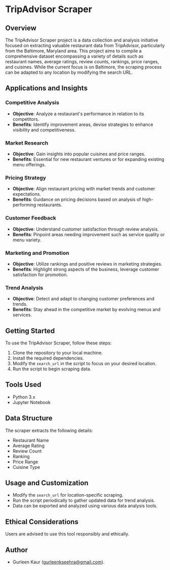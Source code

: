 # TripAdvisor Scraper

## Overview
The TripAdvisor Scraper project is a data collection and analysis initiative focused on extracting valuable restaurant data from TripAdvisor, particularly from the Baltimore, Maryland area. This project aims to compile a comprehensive dataset encompassing a variety of details such as restaurant names, average ratings, review counts, rankings, price ranges, and cuisines. While the current focus is on Baltimore, the scraping process can be adapted to any location by modifying the search URL.

## Applications and Insights

### Competitive Analysis
- **Objective**: Analyze a restaurant's performance in relation to its competitors.
- **Benefits**: Identify improvement areas, devise strategies to enhance visibility and competitiveness.

### Market Research
- **Objective**: Gain insights into popular cuisines and price ranges.
- **Benefits**: Essential for new restaurant ventures or for expanding existing menu offerings.

### Pricing Strategy
- **Objective**: Align restaurant pricing with market trends and customer expectations.
- **Benefits**: Guidance on pricing decisions based on analysis of high-performing restaurants.

### Customer Feedback
- **Objective**: Understand customer satisfaction through review analysis.
- **Benefits**: Pinpoint areas needing improvement such as service quality or menu variety.

### Marketing and Promotion
- **Objective**: Utilize rankings and positive reviews in marketing strategies.
- **Benefits**: Highlight strong aspects of the business, leverage customer satisfaction for promotion.

### Trend Analysis
- **Objective**: Detect and adapt to changing customer preferences and trends.
- **Benefits**: Stay ahead in the competitive market by evolving menus and services.

## Getting Started
To use the TripAdvisor Scraper, follow these steps:
1. Clone the repository to your local machine.
2. Install the required dependencies.
3. Modify the `search_url` in the script to focus on your desired location.
4. Run the script to begin scraping data.

## Tools Used
- Python 3.x
- Jupyter Notebook

## Data Structure
The scraper extracts the following details:
- Restaurant Name
- Average Rating
- Review Count
- Ranking
- Price Range
- Cuisine Type

## Usage and Customization
- Modify the `search_url` for location-specific scraping.
- Run the script periodically to gather updated data for trend analysis.
- Data can be exported and analyzed using various data analysis tools.

## Ethical Considerations
Users are advised to use this tool responsibly and ethically.

## Author
- Gurleen Kaur (gurleenkseehra@gmail.com).
